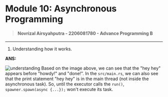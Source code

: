 # Module 10: Asynchronous Programming

> #### Novrizal Airsyahputra - 2206081780 - Advance Programming B

---

1. Understanding how it works.

**ANS:**

![understanding](https://cdn.discordapp.com/attachments/1111642397248598067/1236056603153928316/image.png?ex=66369eeb&is=66354d6b&hm=27ff6f7f7e6974e3a97ae76e9472373a10d67e2fd81893a03e403edae242128d&)
Based on the image above, we can see that the "hey hey" appears before "howdy!" and "done!". 
In the `src/main.rs`, we can also see that the print statement "hey hey" is in the main thread (not inside the asynchronous task). 
So, until the executor calls the `run()`, `spawner.spawn(async {...});` won't execute its task.
